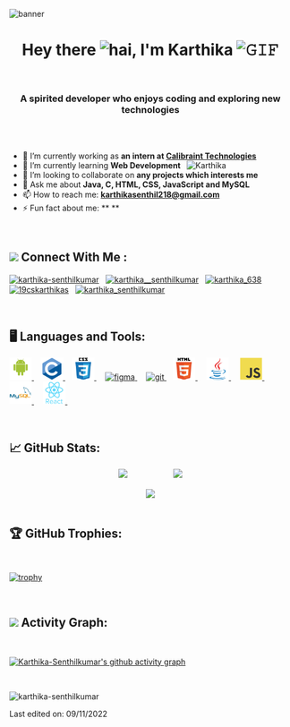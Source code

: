 ![banner](https://user-images.githubusercontent.com/98414000/200909671-c5bfcfda-410c-4ac9-813c-204a9e8dc167.jpg)
<h1 align="center">Hey there  <img src="https://raw.githubusercontent.com/MartinHeinz/MartinHeinz/master/wave.gif" width="4%" alt="hai">, I'm Karthika&nbsp;<img height="32px" width="32px" alt="𝙶𝙸𝙵" src="https://camo.githubusercontent.com/3b7c592ede97b6138ffd4b1cc1541c2f3b11fd39/687474703a2f2f33312e6d656469612e74756d626c722e636f6d2f31376665613932306666333665663466356238373764353231366137616164392f74756d626c725f6d6f39786a65387a5a34317163626975666f315f313238302e676966"></h1><br>
<h3 align="center">A spirited developer who enjoys coding and exploring new technologies</h3><br><br>



- 🔭 I’m currently working as **an intern at [Calibraint Technologies](https://github.com/calibraint)** <img align="right" src="https://c.tenor.com/whgQwNlVvNkAAAAi/xero-code.gif" alt="Karthika" width="39%"/>
- 🌱 I’m currently learning **Web Development**
- 👯 I’m looking to collaborate on **any projects which interests me** 
- 💬 Ask me about **Java, C, HTML, CSS, JavaScript and MySQL**
- 📫 How to reach me: **karthikasenthil218@gmail.com**
- ⚡ Fun fact about me: ** **


<br>

## <img src="https://github.com/JayantGoel001/JayantGoel001/blob/master/GIF/Handshake.gif" height="25px"> Connect With Me :<br>

<p align="left">
<a href="https://linkedin.com/in/karthika-senthilkumar" target="blank"><img align="center" src="https://raw.githubusercontent.com/rahuldkjain/github-profile-readme-generator/master/src/images/icons/Social/linked-in-alt.svg" alt="karthika-senthilkumar" height="30" width="40" /></a>&nbsp;&nbsp;
<a href="https://instagram.com/karthika__senthilkumar" target="blank"><img align="center" src="https://raw.githubusercontent.com/rahuldkjain/github-profile-readme-generator/master/src/images/icons/Social/instagram.svg" alt="karthika__senthilkumar" height="30" width="40" /></a>&nbsp;&nbsp;
<a href="https://www.codechef.com/users/karthika_638" target="blank"><img align="center" src="https://cdn.jsdelivr.net/npm/simple-icons@3.1.0/icons/codechef.svg" alt="karthika_638" height="30" width="40" /></a>&nbsp;&nbsp;
<a href="https://www.hackerrank.com/Karthika_Senthil?hr_r=1" target="blank"><img align="center" src="https://raw.githubusercontent.com/rahuldkjain/github-profile-readme-generator/master/src/images/icons/Social/hackerrank.svg" alt="19cskarthikas" height="30" width="40" /></a>&nbsp;&nbsp;
<a href="https://www.leetcode.com/karthika_senthilkumar" target="blank"><img align="center" src="https://raw.githubusercontent.com/rahuldkjain/github-profile-readme-generator/master/src/images/icons/Social/leet-code.svg" alt="karthika_senthilkumar" height="30" width="40" /></a>&nbsp;&nbsp;
</p>

<br>

## :desktop_computer: Languages and Tools:<br>
<p align="left"> 
  <a href="https://developer.android.com" target="_blank" rel="noreferrer"> <img src="https://raw.githubusercontent.com/devicons/devicon/master/icons/android/android-original-wordmark.svg" alt="android" width="40" height="40"/> </a> &nbsp;&nbsp;
  <a href="https://www.cprogramming.com/" target="_blank" rel="noreferrer"> <img src="https://raw.githubusercontent.com/devicons/devicon/master/icons/c/c-original.svg" alt="c" width="40" height="40"/> </a> &nbsp;&nbsp;
  <a href="https://www.w3schools.com/css/" target="_blank" rel="noreferrer"> <img src="https://raw.githubusercontent.com/devicons/devicon/master/icons/css3/css3-original-wordmark.svg" alt="css3" width="40" height="40"/> </a>&nbsp; &nbsp;
  <a href="https://www.figma.com/" target="_blank" rel="noreferrer"> <img src="https://www.vectorlogo.zone/logos/figma/figma-icon.svg" alt="figma" width="40" height="40"/> </a> &nbsp; &nbsp;
  <a href="https://git-scm.com/" target="_blank" rel="noreferrer"> <img src="https://www.vectorlogo.zone/logos/git-scm/git-scm-icon.svg" alt="git" width="40" height="40"/> </a> &nbsp;&nbsp;
  <a href="https://www.w3.org/html/" target="_blank" rel="noreferrer"> <img src="https://raw.githubusercontent.com/devicons/devicon/master/icons/html5/html5-original-wordmark.svg" alt="html5" width="40" height="40"/> </a> &nbsp; &nbsp;
  <a href="https://www.java.com" target="_blank" rel="noreferrer"> <img src="https://raw.githubusercontent.com/devicons/devicon/master/icons/java/java-original.svg" alt="java" width="40" height="40"/> </a> &nbsp; &nbsp;
  <a href="https://developer.mozilla.org/en-US/docs/Web/JavaScript" target="_blank" rel="noreferrer"> <img src="https://raw.githubusercontent.com/devicons/devicon/master/icons/javascript/javascript-original.svg" alt="javascript" width="40" height="40"/> </a> &nbsp; &nbsp;
  <a href="https://www.mysql.com/" target="_blank" rel="noreferrer"> <img src="https://raw.githubusercontent.com/devicons/devicon/master/icons/mysql/mysql-original-wordmark.svg" alt="mysql" width="40" height="40"/> </a> &nbsp; &nbsp;
  <a href="https://reactjs.org/" target="_blank" rel="noreferrer"> <img src="https://raw.githubusercontent.com/devicons/devicon/master/icons/react/react-original-wordmark.svg" alt="react" width="40" height="40"/> </a> &nbsp; &nbsp; </p>

<br>

## 📈 GitHub Stats:

<div align="center" >
  <img style="height: auto; width: 40%; margin-right:5%;" class="img" src="https://github-readme-stats.vercel.app/api?username=Karthika-Senthilkumar&theme=algolia" />&emsp;&emsp;
    <img style="height: auto; width: 40%; margin-left:5%;" class="img" src="https://github-readme-streak-stats.herokuapp.com?user=Karthika-Senthilkumar&theme=algolia&date_format=M%20j%5B%2C%20Y%5D" /><br><br>
     <img style="height:30% auto; width: 35%;" class="img" src="https://github-readme-stats.vercel.app/api/top-langs/?username=Karthika-Senthilkumar&theme=algolia" />
</div>

<br>

## 🏆 GitHub Trophies:

<br>

[![trophy](https://github-profile-trophy.vercel.app/?username=Karthika-Senthilkumar)](https://github.com/Karthika-Senthilkumar/github-profile-trophy) 

<br>

## <img src="https://media.giphy.com/media/iY8CRBdQXODJSCERIr/giphy.gif" width="30px"> Activity Graph:

<br>

[![Karthika-Senthilkumar's github activity graph](https://activity-graph.herokuapp.com/graph?username=Karthika-Senthilkumar&bg_color=000&color=fff&line=00E676&point=fff&hide_border=true)](https://github.com/ashutosh00710/github-readme-activity-graph)

<br>
<p align="left"> <img src="https://komarev.com/ghpvc/?username=karthika-senthilkumar&label=Profile%20views&color=0e75b6&style=flat" alt="karthika-senthilkumar" /> </p>




Last edited on: 09/11/2022
